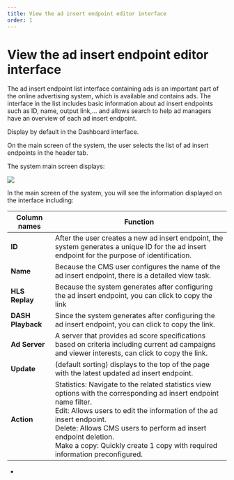 ```yaml
---
title: View the ad insert endpoint editor interface
order: 1
---
```


# View the ad insert endpoint editor interface

The ad insert endpoint list interface containing ads is an important part of the online advertising system, which is available and contains ads. The interface in the list includes basic information about ad insert endpoints such as ID, name, output link,... and allows search to help ad managers have an overview of each ad insert endpoint.

Display by default in the Dashboard interface.

On the main screen of the system, the user selects the list of ad insert endpoints in the header tab.

The system main screen displays:

![](/images/dai/list-endpoint.png)

In the main screen of the system, you will see the information displayed on the interface including:

| Column names      | Function                                                                                                                                                                                                                                                                                                                                                  |
| ----------------- | --------------------------------------------------------------------------------------------------------------------------------------------------------------------------------------------------------------------------------------------------------------------------------------------------------------------------------------------------------- |
| **ID**            | After the user creates a new ad insert endpoint, the system generates a unique ID for the ad insert endpoint for the purpose of identification.                                                                                                                                                                                                           |
| **Name**          | Because the CMS user configures the name of the ad insert endpoint, there is a detailed view task.                                                                                                                                                                                                                                                        |
| **HLS Replay**    | Because the system generates after configuring the ad insert endpoint, you can click to copy the link                                                                                                                                                                                                                                                     |
| **DASH Playback** | Since the system generates after configuring the ad insert endpoint, you can click to copy the link.                                                                                                                                                                                                                                                      |
| **Ad Server**     | A server that provides ad score specifications based on criteria including current ad campaigns and viewer interests, can click to copy the link.                                                                                                                                                                                                         |
| **Update**        | (default sorting) displays to the top of the page with the latest updated ad insert endpoint.                                                                                                                                                                                                                                          |
| **Action**        | Statistics: Navigate to the related statistics view options with the corresponding ad insert endpoint name filter. <br /> Edit: Allows users to edit the information of the ad insert endpoint. <br />Delete: Allows CMS users to perform ad insert endpoint deletion. <br /> Make a copy: Quickly create 1 copy with required information preconfigured. |

-
